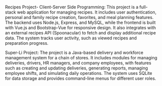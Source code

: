 Recipes Project- Client-Server Side Programming:
This project is a full-stack web application for managing recipes. 
It includes user authentication, personal and family recipe creation, favorites, and meal planning features. 
The backend uses Node.js, Express, and MySQL, while the frontend is built with Vue.js and Bootstrap-Vue for responsive design. 
It also integrates with an external recipes API (Spoonacular) to fetch and display additional recipe data.
The system tracks user activity, such as viewed recipes and preparation progress.

Super-Li Project:
The project is a Java-based delivery and workforce management system for a chain of stores. 
It includes modules for managing deliveries, drivers, HR managers, and company employees, with features such as creating and updating deliveries, 
generating reports, managing employee shifts, and simulating daily operations. 
The system uses SQLite for data storage and provides command-line menus for different user roles.

